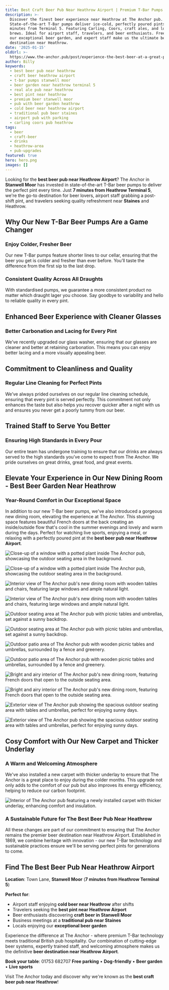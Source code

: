 ```yaml
---
title: Best Craft Beer Pub Near Heathrow Airport | Premium T-Bar Pumps Stanwell Moor
description: >-
  Discover the finest beer experience near Heathrow at The Anchor pub.
  State-of-the-art T-Bar pumps deliver ice-cold, perfectly poured pints just 7
  minutes from Terminal 5. Featuring Carling, Coors, craft ales, and local
  brews. Ideal for airport staff, travelers, and beer enthusiasts. Free parking,
  our exceptional beer garden, and expert staff make us the ultimate beer
  destination near Heathrow.
date: '2025-01-15'
oldUrl: >-
  https://www.the-anchor.pub/post/experience-the-best-beer-at-a-great-pub-near-heath
author: Billy
keywords:
  - best beer pub near heathrow
  - craft beer heathrow airport
  - t-bar pumps stanwell moor
  - beer garden near heathrow terminal 5
  - real ale pub near heathrow
  - best pint near heathrow
  - premium beer stanwell moor
  - pub with beer garden heathrow
  - cold beer near heathrow airport
  - traditional pub beer staines
  - airport pub with parking
  - carling coors pub heathrow
tags:
  - beer
  - craft-beer
  - drinks
  - heathrow-area
  - pub-upgrades
featured: true
hero: hero.png
images: []
---
```


  

Looking for the **best beer pub near Heathrow Airport**? The Anchor in **Stanwell Moor** has invested in state-of-the-art T-Bar beer pumps to deliver the perfect pint every time. Just **7 minutes from Heathrow Terminal 5**, we're the go-to destination for beer lovers, airport staff grabbing a post-shift pint, and travelers seeking quality refreshment near **Staines** and Heathrow.

  

## **Why Our New T-Bar Beer Pumps Are a Game Changer**

### **Enjoy Colder, Fresher Beer**

Our new T-Bar pumps feature shorter lines to our cellar, ensuring that the beer you get is colder and fresher than ever before. You’ll taste the difference from the first sip to the last drop.

  

### **Consistent Quality Across All Draughts**

With standardised pumps, we guarantee a more consistent product no matter which draught lager you choose. Say goodbye to variability and hello to reliable quality in every pint.

  

## **Enhanced Beer Experience with Cleaner Glasses**

### **Better Carbonation and Lacing for Every Pint**

We’ve recently upgraded our glass washer, ensuring that our glasses are cleaner and better at retaining carbonation. This means you can enjoy better lacing and a more visually appealing beer.

  

## **Commitment to Cleanliness and Quality**

### **Regular Line Cleaning for Perfect Pints**

We’ve always prided ourselves on our regular line cleaning schedule, ensuring that every pint is served perfectly. This commitment not only enhances the taste but also helps you recover quicker after a night with us and ensures you never get a poorly tummy from our beer.

  

## **Trained Staff to Serve You Better**

### **Ensuring High Standards in Every Pour**

Our entire team has undergone training to ensure that our drinks are always served to the high standards you’ve come to expect from The Anchor. We pride ourselves on great drinks, great food, and great events.

  

## Elevate Your Experience in Our New Dining Room - Best Beer Garden Near Heathrow

### **Year-Round Comfort in Our Exceptional Space**

In addition to our new T-Bar beer pumps, we've also introduced a gorgeous new dining room, elevating the experience at The Anchor. This stunning space features beautiful French doors at the back creating an inside/outside flow that's cool in the summer evenings and lovely and warm during the days. Perfect for watching live sports, enjoying a meal, or relaxing with a perfectly poured pint at the **best beer pub near Heathrow Airport**.

  

![Close-up of a window with a potted plant inside The Anchor pub, showcasing the outdoor seating area in the background.](/content/blog/experience-the-best-beer-at-a-great-pub-near-heath/image-1.jpeg)

![Close-up of a window with a potted plant inside The Anchor pub, showcasing the outdoor seating area in the background.](/content/blog/experience-the-best-beer-at-a-great-pub-near-heath/image-10.jpeg)

![Interior view of The Anchor pub's new dining room with wooden tables and chairs, featuring large windows and ample natural light.](/content/blog/experience-the-best-beer-at-a-great-pub-near-heath/image-11.jpeg)

![Interior view of The Anchor pub's new dining room with wooden tables and chairs, featuring large windows and ample natural light.](/content/blog/experience-the-best-beer-at-a-great-pub-near-heath/image-12.jpeg)

![Outdoor seating area at The Anchor pub with picnic tables and umbrellas, set against a sunny backdrop.](/content/blog/experience-the-best-beer-at-a-great-pub-near-heath/image-13.jpg)

![Outdoor seating area at The Anchor pub with picnic tables and umbrellas, set against a sunny backdrop.](/content/blog/experience-the-best-beer-at-a-great-pub-near-heath/image-2.jpeg)

![Outdoor patio area of The Anchor pub with wooden picnic tables and umbrellas, surrounded by a fence and greenery.](/content/blog/experience-the-best-beer-at-a-great-pub-near-heath/image-3.jpeg)

![Outdoor patio area of The Anchor pub with wooden picnic tables and umbrellas, surrounded by a fence and greenery.](/content/blog/experience-the-best-beer-at-a-great-pub-near-heath/image-4.jpeg)

![Bright and airy interior of The Anchor pub's new dining room, featuring French doors that open to the outside seating area.](/content/blog/experience-the-best-beer-at-a-great-pub-near-heath/image-5.jpeg)

![Bright and airy interior of The Anchor pub's new dining room, featuring French doors that open to the outside seating area.](/content/blog/experience-the-best-beer-at-a-great-pub-near-heath/image-6.jpeg)

![Exterior view of The Anchor pub showing the spacious outdoor seating area with tables and umbrellas, perfect for enjoying sunny days.](/content/blog/experience-the-best-beer-at-a-great-pub-near-heath/image-7.jpeg)

![Exterior view of The Anchor pub showing the spacious outdoor seating area with tables and umbrellas, perfect for enjoying sunny days.](/content/blog/experience-the-best-beer-at-a-great-pub-near-heath/image-8.jpeg)

  

## **Cosy Comfort with Our New Carpet and Thicker Underlay**

### **A Warm and Welcoming Atmosphere**

We've also installed a new carpet with thicker underlay to ensure that The Anchor is a great place to enjoy during the colder months. This upgrade not only adds to the comfort of our pub but also improves its energy efficiency, helping to reduce our carbon footprint.

  

![Interior of The Anchor pub featuring a newly installed carpet with thicker underlay, enhancing comfort and insulation.](/content/blog/experience-the-best-beer-at-a-great-pub-near-heath/image-9.jpeg)

  

### **A Sustainable Future for The Best Beer Pub Near Heathrow**

All these changes are part of our commitment to ensuring that The Anchor remains the premier beer destination near Heathrow Airport. Established in 1869, we combine heritage with innovation - our new T-Bar technology and sustainable practices ensure we'll be serving perfect pints for generations to come.

## Find The Best Beer Pub Near Heathrow Airport

**Location**: Town Lane, **Stanwell Moor** (**7 minutes from Heathrow Terminal 5**)

**Perfect for**:
- Airport staff enjoying **cold beer near Heathrow** after shifts
- Travelers seeking the **best pint near Heathrow Airport**
- Beer enthusiasts discovering **craft beer in Stanwell Moor**
- Business meetings at a **traditional pub near Staines**
- Locals enjoying our **exceptional beer garden**

Experience the difference at The Anchor - where premium T-Bar technology meets traditional British pub hospitality. Our combination of cutting-edge beer systems, expertly trained staff, and welcoming atmosphere makes us the definitive **beer destination near Heathrow Airport**.

**Book your table**: 01753 682707
**Free parking** • **Dog-friendly** • **Beer garden** • **Live sports**

Visit The Anchor today and discover why we're known as the **best craft beer pub near Heathrow**!
